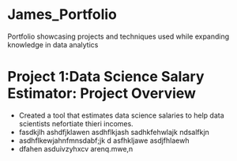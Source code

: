 # James_Portfolio
Portfolio showcasing projects and techniques used while expanding knowledge in data analytics

 
# Project 1:Data Science Salary Estimator: Project Overview
* Created a tool that estimates data science salaries to help data scientists nefortiate thieri incomes.
* fasdkjlh ashdfjklawen asdhflkjash sadhkfehwlajk ndsalfkjn
* asdhflkewjahnfmnsdabf;jk d asfhkljawe  asdjfhlaewh
* dfahen asduivzyhxcv arenq.mwe,n  
